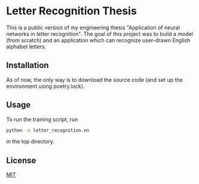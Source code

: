 # Letter Recognition Thesis

This is a public version of my engineering thesis "Application of neural networks in letter recognition". The goal of this project was to build a model (from scratch) and an application which can recognize user-drawn English alphabet letters.

## Installation

As of now, the only way is to download the source code (and set up the environment using poetry.lock).

## Usage

To run the training script, run
```bash
python -m letter_recognition.nn
```
in the top directory.

## License
[MIT](https://choosealicense.com/licenses/mit/)
